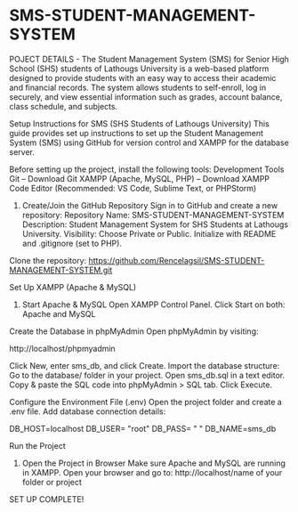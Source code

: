 # SMS-STUDENT-MANAGEMENT-SYSTEM
POJECT DETAILS - The Student Management System (SMS) for Senior High School (SHS) students of Lathougs University is a web-based platform designed to provide students with an easy way to access their academic and financial records. The system allows students to self-enroll, log in securely, and view essential information such as grades, account balance, class schedule, and subjects.

Setup Instructions for SMS (SHS Students of Lathougs University)
This guide provides set up instructions to set up the Student Management System (SMS) using GitHub for version control and XAMPP for the database server.

Before setting up the project, install the following tools:
Development Tools
Git – Download Git
XAMPP (Apache, MySQL, PHP) – Download XAMPP
Code Editor (Recommended: VS Code, Sublime Text, or PHPStorm)

1. Create/Join the GitHub Repository
Sign in to GitHub and create a new repository:
Repository Name: SMS-STUDENT-MANAGEMENT-SYSTEM
Description: Student Management System for SHS Students at Lathougs University.
Visibility: Choose Private or Public.
Initialize with README and .gitignore (set to PHP).

Clone the repository: https://github.com/Rencelagsil/SMS-STUDENT-MANAGEMENT-SYSTEM.git

Set Up XAMPP (Apache & MySQL)
1. Start Apache & MySQL
Open XAMPP Control Panel.
Click Start on both: Apache and MySQL

Create the Database in phpMyAdmin
Open phpMyAdmin by visiting:

http://localhost/phpmyadmin

Click New, enter sms_db, and click Create.
Import the database structure:
Go to the database/ folder in your project.
Open sms_db.sql in a text editor.
Copy & paste the SQL code into phpMyAdmin > SQL tab.
Click Execute.

Configure the Environment File (.env)
Open the project folder and create a .env file.
Add database connection details:

DB_HOST=localhost
DB_USER= "root"
DB_PASS= " "
DB_NAME=sms_db

Run the Project
1. Open the Project in Browser
Make sure Apache and MySQL are running in XAMPP.
Open your browser and go to: http://localhost/name of your folder or project

SET UP COMPLETE!
